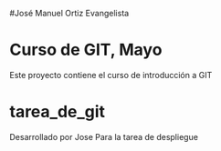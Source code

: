 #José Manuel Ortiz Evangelista
# Curso de GIT, Mayo

Este proyecto contiene el curso de introducción a GIT
# tarea_de_git
Desarrollado por Jose
Para la tarea de despliegue

